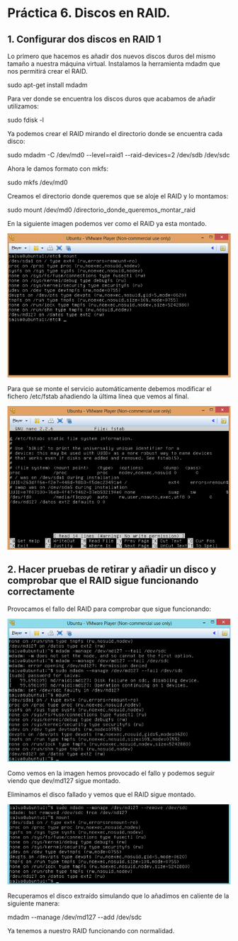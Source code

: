 # Práctica 6.   Discos en RAID. #
## 1. Configurar dos discos en RAID 1 ##
Lo primero que hacemos es añadir dos nuevos discos duros  del mismo tamaño a nuestra máquina virtual.
Instalamos la herramienta mdadm que nos permitirá crear el RAID. 

sudo apt-get install mdadm 

Para ver  donde se encuentra los discos duros que acabamos de añadir utilizamos:  

sudo fdisk -l 

Ya podemos crear el RAID mirando el directorio donde se encuentra cada  disco: 

sudo mdadm -C /dev/md0 --level=raid1 --raid-devices=2 /dev/sdb /dev/sdc 

Ahora le damos formato con mkfs:  

sudo mkfs /dev/md0 

Creamos el directorio donde queremos que se aloje el RAID y lo montamos: 

sudo mount /dev/md0 /directorio_donde_queremos_montar_raid
 
 En la siguiente imagen podemos ver como el RAID ya esta montado. 
 
![Con titulo](practica6_1.png "Ejemplo")

Para que se monte el servicio automáticamente debemos modificar el fichero /etc/fstab añadiendo la última línea que vemos al final.

![Con titulo](practica6_2.png "Ejemplo")

## 2. Hacer pruebas de retirar y añadir un disco y comprobar que el RAID sigue funcionando correctamente ## 

Provocamos el fallo del RAID para comprobar que sigue funcionando: 

![Con titulo](practica6_3.png "Ejemplo")

Como vemos en la imagen hemos provocado el fallo y podemos seguir viendo que  dev/md127 sigue montado.

Eliminamos el disco fallado y vemos que el RAID sigue montado.


![Con titulo](practica6_4.png "Ejemplo")

Recuperamos el disco extraído simulando que lo añadimos en caliente de la siguiente manera:   

mdadm --manage /dev/md127 --add /dev/sdc 

Ya tenemos a nuestro RAID funcionando con normalidad.